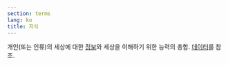```yaml
---
section: terms
lang: ko
title: 지식
---
```


개인(또는 인류)의 세상에 대한 [정보](../information/)와 세상을 이해하기 위한 능력의 총합. [데이터](../data/)를 참조.
